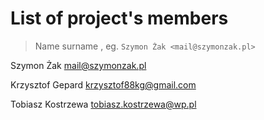 # List of project's members

> Name surname <email>, eg. `Szymon Żak <mail@szymonzak.pl>`

Szymon Żak <mail@szymonzak.pl>

Krzysztof Gepard <krzysztof88kg@gmail.com>

Tobiasz Kostrzewa <tobiasz.kostrzewa@wp.pl>
